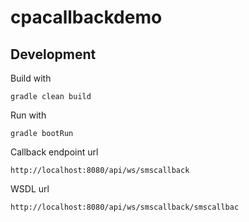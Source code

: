 cpacallbackdemo
===============

## Development

Build with

    gradle clean build
    
Run with

    gradle bootRun
    
Callback endpoint url
    
    http://localhost:8080/api/ws/smscallback


WSDL url

    http://localhost:8080/api/ws/smscallback/smscallbac
